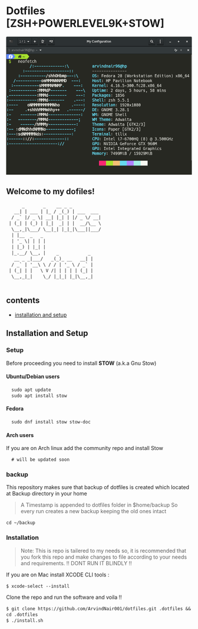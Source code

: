 # Dotfiles [ZSH+POWERLEVEL9K+STOW]

![Terminal](Screenshot_2018-05-09_17-24-02.png)

## Welcome to my dofiles!

```
      _       _    __ _ _           
   __| | ___ | |_ / _(_) | ___  ___ 
  / _` |/ _ \| __| |_| | |/ _ \/ __|
 | (_| | (_) | |_|  _| | |  __/\__ \
  \__,_|\___/ \__|_| |_|_|\___||___/
  | |__  _   _                      
  | '_ \| | | |                     
  | |_) | |_| |                     
  |_.__/ \__, |    _           _    
   __ _ _|___/   _(_)_ __   __| |   
  / _` | '__\ \ / / | '_ \ / _` |   
 | (_| | |   \ V /| | | | | (_| |   
  \__,_|_|    \_/ |_|_| |_|\__,_|   
                                    
```

## contents

+ [installation and setup](#installation-and-setup)

## Installation and Setup

### Setup
Before proceeding you need to install **STOW** (a.k.a Gnu Stow) 
#### Ubuntu/Debian users
```
  sudo apt update
  sudo apt install stow
```
#### Fedora
```
  sudo dnf install stow stow-doc
```
#### Arch users
If you are on Arch linux add the community repo and install Stow
```
  # will be updated soon

```
### backup
This repository makes sure that backup of dotfiles is created which located at Backup directory in your home
> A Timestamp is appended to dotfiles folder in $home/backup So every run creates a new backup
> keeping the old ones intact 

```
cd ~/backup
```

### Installation
> Note: This is repo is tailered to my needs so, it is recommended that you fork this repo and make changes to  file according to your needs and requirements. 
> !! DONT RUN IT BLINDLY !!

If you are on Mac install XCODE CLI tools :
```
$ xcode-select --install
```
Clone the repo and run the software and voila !!

```
$ git clone https://github.com/ArvindNair001/dotfiles.git .dotfiles && cd .dotfiles
$ ./install.sh
```

